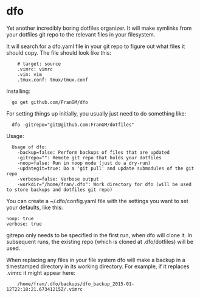 dfo
===

Yet another incredibly boring dotfiles organizer. It will make symlinks from your dotfiles git repo to the relevant files in your filesystem.

It will search for a dfo.yaml file in your git repo to figure out what files it should copy. The file should look like this:
```
    # target: source
    .vimrc: vimrc
    .vim: vim
    .tmux.conf: tmux/tmux.conf
```

Installing:
```
  go get github.com/FranGM/dfo
```

For setting things up initially, you usually just need to do something like:
```
  dfo -gitrepo="git@github.com:FranGM/dotfiles"
```

Usage:
```
  Usage of dfo:
    -backup=false: Perform backups of files that are updated
    -gitrepo="": Remote git repo that holds your dotfiles
    -noop=false: Run in noop mode (just do a dry-run)
    -updategit=true: Do a 'git pull' and update submodules of the git repo
    -verbose=false: Verbose output
    -workdir="/home/fran/.dfo": Work directory for dfo (will be used to store backups and dotfiles git repo)
```
You can create a ~/.dfo/config.yaml file with the settings you want to set your defaults, like this:
```
noop: true
verbose: true
```

gitrepo only needs to be specified in the first run, when dfo will clone it. In subsequent runs, the existing repo (which is cloned at .dfo/dotfiles) will be used.

When replacing any files in your file system dfo will make a backup in a timestamped directory in its working directory. For example, if it replaces .vimrc it might appear here:
```
    /home/fran/.dfo/backups/dfo_backup_2015-01-12T22:18:21.67341215Z/.vimrc
```
